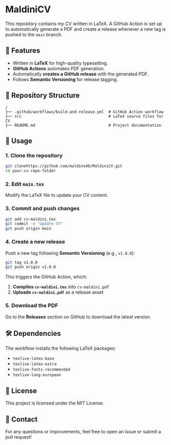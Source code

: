 # MaldiniCV

This repository contains my CV written in LaTeX. A GitHub Action is set up to automatically generate a PDF and create a release whenever a new tag is pushed to the `main` branch.

## 📜 Features

- Written in **LaTeX** for high-quality typesetting.
- **GitHub Actions** automates PDF generation.
- Automatically **creates a GitHub release** with the generated PDF.
- Follows **Semantic Versioning** for release tagging.

## 📂 Repository Structure

```
/
├── .github/workflows/build-and-release.yml  # GitHub Action workflow
├── src                                      # LaTeX source files for CV
├── README.md                                # Project documentation
```

## 🚀 Usage

### 1. Clone the repository

```sh
git clonehttps://github.com/maldins46/MaldiniCV.git
cd your-cv-repo-folder
```

### 2. Edit `main.tex`

Modify the LaTeX file to update your CV content.

### 3. Commit and push changes

```sh
git add cv-maldini.tex
git commit -m "Update CV"
git push origin main
```

### 4. Create a new release

Push a new tag following **Semantic Versioning** (e.g., `v1.0.0`):

```sh
git tag v1.0.0
git push origin v1.0.0
```

This triggers the GitHub Action, which:

1. **Compiles `cv-maldini.tex`** into `cv-maldini.pdf`
2. **Uploads `cv-maldini.pdf`** as a release asset

### 5. Download the PDF

Go to the **Releases** section on GitHub to download the latest version.

## 🛠️ Dependencies

The workflow installs the following LaTeX packages:

- `texlive-latex-base`
- `texlive-latex-extra`
- `texlive-fonts-recommended`
- `texlive-lang-european`

## 📄 License

This project is licensed under the MIT License.

## 📧 Contact

For any questions or improvements, feel free to open an issue or submit a pull request!
